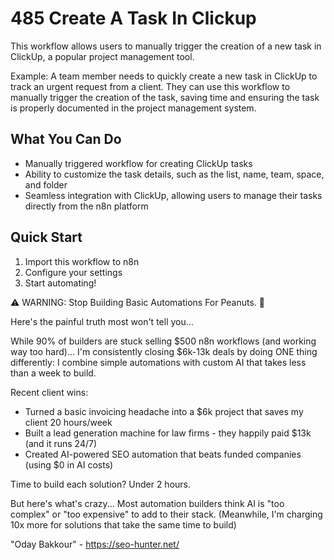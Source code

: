 # 485 Create A Task In Clickup

This workflow allows users to manually trigger the creation of a new task in ClickUp, a popular project management tool.

Example: A team member needs to quickly create a new task in ClickUp to track an urgent request from a client. They can use this workflow to manually trigger the creation of the task, saving time and ensuring the task is properly documented in the project management system.

## What You Can Do
- Manually triggered workflow for creating ClickUp tasks
- Ability to customize the task details, such as the list, name, team, space, and folder
- Seamless integration with ClickUp, allowing users to manage their tasks directly from the n8n platform

## Quick Start
1. Import this workflow to n8n
2. Configure your settings
3. Start automating!

⚠️ WARNING: Stop Building Basic Automations For Peanuts. 🚫

Here's the painful truth most won't tell you...

While 90% of builders are stuck selling $500 n8n workflows (and working way too hard)...
I'm consistently closing $6k-13k deals by doing ONE thing differently:
I combine simple automations with custom AI that takes less than a week to build.

Recent client wins:
* Turned a basic invoicing headache into a $6k project that saves my client 20 hours/week
* Built a lead generation machine for law firms - they happily paid $13k (and it runs 24/7)
* Created AI-powered SEO automation that beats funded companies (using $0 in AI costs)

Time to build each solution? Under 2 hours.

But here's what's crazy...
Most automation builders think AI is "too complex" or "too expensive" to add to their stack.
(Meanwhile, I'm charging 10x more for solutions that take the same time to build)

"Oday Bakkour" - https://seo-hunter.net/
